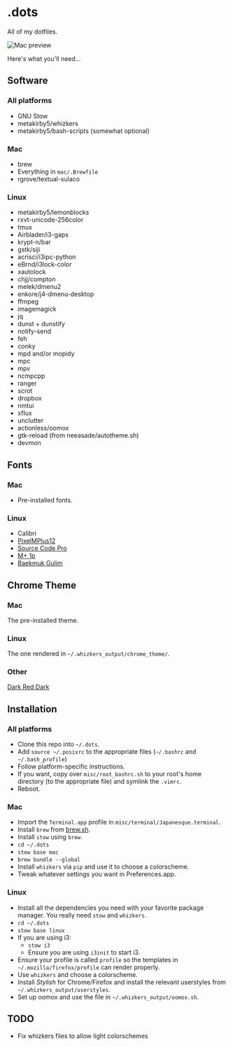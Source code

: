 .dots
=====

All of my dotfiles.

![Mac preview](http://i.imgur.com/0KnCv9l.png)

Here's what you'll need...

## Software

### All platforms

- GNU Stow
- metakirby5/whizkers
- metakirby5/bash-scripts (somewhat optional)

### Mac

- brew
- Everything in `mac/.Brewfile`
- rgrove/textual-sulaco

### Linux

- metakirby5/lemonblocks
- rxvt-unicode-256color
- tmux
- Airblader/i3-gaps
- krypt-n/bar
- gstk/siji
- acrisci/i3ipc-python
- eBrnd/i3lock-color
- xautolock
- chjj/compton
- melek/dmenu2
- enkore/j4-dmenu-desktop
- ffmpeg
- imagemagick
- jq
- dunst + dunstify
- notify-send
- feh
- conky
- mpd and/or mopidy
- mpc
- mpv
- ncmpcpp
- ranger
- scrot
- dropbox
- nmtui
- xflux
- unclutter
- actionless/oomox
- gtk-reload (from neeasade/autotheme.sh)
- devmon

## Fonts

### Mac

- Pre-installed fonts.

### Linux

- Calibri
- [PixelMPlus12](https://osdn.jp/projects/mix-mplus-ipa/releases/58930)
- [Source Code Pro](https://github.com/adobe-fonts/source-code-pro)
- [M+ 1p](http://mplus-fonts.osdn.jp/mplus-outline-fonts/download/)
- [Baekmuk Gulim](http://www.freekoreanfont.com/baekmuk-gulim-download/)

## Chrome Theme

### Mac

The pre-installed theme.

### Linux

The one rendered in `~/.whizkers_output/chrome_theme/`.

### Other

[Dark Red Dark](https://chrome.google.com/webstore/detail/dark-red-dark/blhnkflbilekjahkjkkjchfkkhgcnfjj)

## Installation

### All platforms

- Clone this repo into `~/.dots`.
- Add `source ~/.posixrc` to the appropriate files
  (`~/.bashrc` and `~/.bash_profile`)
- Follow platform-specific instructions.
- If you want, copy over `misc/root_bashrc.sh` to your root's
  home directory (to the appropriate file) and symlink the `.vimrc`.
- Reboot.

### Mac

- Import the `Terminal.app` profile in `misc/terminal/Japanesque.terminal`.
- Install `brew` from [brew.sh](http://brew.sh/).
- Install `stow` using `brew`.
- `cd ~/.dots`
- `stow base mac`
- `brew bundle --global`
- Install `whizkers` via `pip` and use it to choose a colorscheme.
- Tweak whatever settings you want in Preferences.app.

### Linux

- Install all the dependencies you need with your favorite package
  manager. You really need `stow` and `whizkers`.
- `cd ~/.dots`
- `stow base linux`
- If you are using i3:
  - `stow i3`
  - Ensure you are using `i3init` to start i3.
- Ensure your profile is called `profile` so the templates in
  `~/.mozilla/firefox/profile` can render properly.
- Use `whizkers` and choose a colorscheme.
- Install *Stylish* for Chrome/Firefox and install the relevant userstyles
  from `~/.whizkers_output/userstyles`.
- Set up oomox and use the file in `~/.whizkers_output/oomox.sh`.

## TODO

- Fix whizkers files to allow light colorschemes
